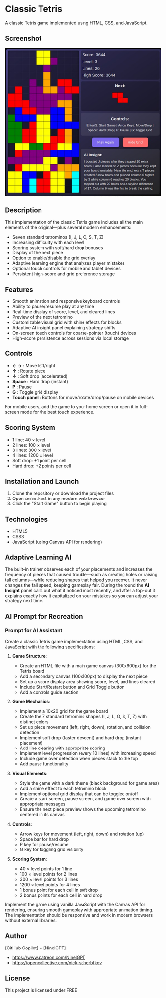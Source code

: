 # Classic Tetris

A classic Tetris game implemented using HTML, CSS, and JavaScript.

## Screenshot

![Classic Tetris Gameplay](screenshot.jpg)

## Description

This implementation of the classic Tetris game includes all the main elements of the original—plus several modern enhancements:
- Seven standard tetrominos (I, J, L, O, S, T, Z)
- Increasing difficulty with each level
- Scoring system with soft/hard drop bonuses
- Display of the next piece
- Option to enable/disable the grid overlay
- Adaptive learning engine that analyzes player mistakes
- Optional touch controls for mobile and tablet devices
- Persistent high-score and grid preference storage

## Features

- Smooth animation and responsive keyboard controls
- Ability to pause/resume play at any time
- Real-time display of score, level, and cleared lines
- Preview of the next tetromino
- Customizable visual grid with shine effects for blocks
- Adaptive AI insight panel explaining strategy shifts
- On-screen touch controls for coarse-pointer (touch) devices
- High-score persistence across sessions via local storage

## Controls

- **← →** : Move left/right
- **↑** : Rotate piece
- **↓** : Soft drop (accelerated)
- **Space** : Hard drop (instant)
- **P** : Pause
- **G** : Toggle grid display
- **Touch panel** : Buttons for move/rotate/drop/pause on mobile devices

For mobile users, add the game to your home screen or open it in full-screen mode for the best touch experience.

## Scoring System

- 1 line: 40 × level
- 2 lines: 100 × level
- 3 lines: 300 × level
- 4 lines: 1200 × level
- Soft drop: +1 point per cell
- Hard drop: +2 points per cell

## Installation and Launch

1. Clone the repository or download the project files
2. Open `index.html` in any modern web browser
3. Click the "Start Game" button to begin playing

## Technologies

- HTML5
- CSS3
- JavaScript (using Canvas API for rendering)

## Adaptive Learning AI

The built-in trainer observes each of your placements and increases the frequency of pieces that caused trouble—such as creating holes or raising tall columns—while reducing shapes that helped you recover. It never changes the fall speed, keeping gameplay fair. During the round the **AI Insight** panel calls out what it noticed most recently, and after a top-out it explains exactly how it capitalized on your mistakes so you can adjust your strategy next time.

## AI Prompt for Recreation

### Prompt for AI Assistant

Create a classic Tetris game implementation using HTML, CSS, and JavaScript with the following specifications:

1. **Game Structure**:
   - Create an HTML file with a main game canvas (300x600px) for the Tetris board
   - Add a secondary canvas (100x100px) to display the next piece
   - Set up a score display area showing score, level, and lines cleared
   - Include Start/Restart button and Grid Toggle button
   - Add a controls guide section

2. **Game Mechanics**:
   - Implement a 10x20 grid for the game board
   - Create the 7 standard tetromino shapes (I, J, L, O, S, T, Z) with distinct colors
   - Set up piece movement (left, right, down), rotation, and collision detection
   - Implement soft drop (faster descent) and hard drop (instant placement)
   - Add line clearing with appropriate scoring
   - Implement level progression (every 10 lines) with increasing speed
   - Include game over detection when pieces stack to the top
   - Add pause functionality

3. **Visual Elements**:
   - Style the game with a dark theme (black background for game area)
   - Add a shine effect to each tetromino block
   - Implement optional grid display that can be toggled on/off
   - Create a start screen, pause screen, and game over screen with appropriate messages
   - Ensure the next piece preview shows the upcoming tetromino centered in its canvas

4. **Controls**:
   - Arrow keys for movement (left, right, down) and rotation (up)
   - Space bar for hard drop
   - P key for pause/resume
   - G key for toggling grid visibility

5. **Scoring System**:
   - 40 × level points for 1 line
   - 100 × level points for 2 lines
   - 300 × level points for 3 lines
   - 1200 × level points for 4 lines
   - 1 bonus point for each cell in soft drop
   - 2 bonus points for each cell in hard drop

Implement the game using vanilla JavaScript with the Canvas API for rendering, ensuring smooth gameplay with appropriate animation timing. The implementation should be responsive and work in modern browsers without external libraries.

## Author

[GitHub Copilot] + [NinelGPT]

  - https://www.patreon.com/NinelGPT
  - https://opencollective.com/nick-scherbfkov

## License

This project is licensed under FREE
